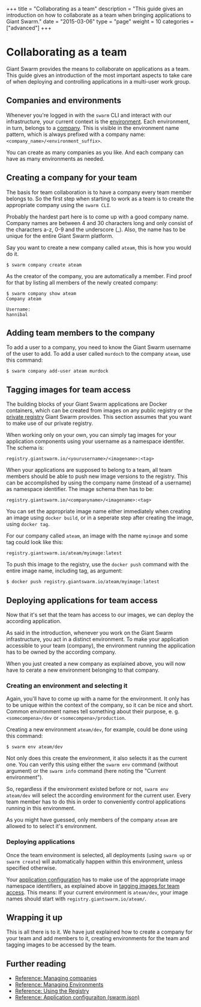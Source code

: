 +++
title = "Collaborating as a team"
description = "This guide gives an introduction on how to collaborate as a team when bringing applications to Giant Swarm."
date = "2015-03-06"
type = "page"
weight = 10
categories = ["advanced"]
+++

# Collaborating as a team

<p class="lead">Giant Swarm provides the means to collaborate on applications as a team. This guide gives an introduction of the most important aspects to take care of when deploying and controlling applications in a multi-user work group.</p>

## Companies and environments

Whenever you're logged in with the `swarm` CLI and interact with our infrastructure, your current context is the [environment](/reference/env/). Each environment, in turn, belongs to a [company](/reference/companies/). This is visible in the environment name pattern, which is always prefixed with a company name: `<company_name>/<environment_suffix>`.

You can create as many companies as you like. And each company can have as many environments as needed.

## Creating a company for your team

The basis for team collaboration is to have a company every team member belongs to. So the first step when starting to work as a team is to create the appropriate company using the `swarm CLI`.

Probably the hardest part here is to come up with a good company name. Company names are between 4 and 30 characters long and only consist of the characters a-z, 0-9 and the underscore (_). Also, the name has to be unique for the entire Giant Swarm platform.

Say you want to create a new company called `ateam`, this is how you would do it.

```nohighlight
$ swarm company create ateam
```

As the creator of the company, you are automatically a member. Find proof for that by listing all members of the newly created company:

```nohighlight
$ swarm company show ateam
Company ateam

Username:
hannibal
```

## Adding team members to the company

To add a user to a company, you need to know the Giant Swarm username of the user to add. To add a user called `murdoch` to the company `ateam`, use this command:

```nohighlight
$ swarm company add-user ateam murdock
```

## Tagging images for team access

The building blocks of your Giant Swarm applications are Docker containers, which can be created from images on any public registry or the [private registry](/reference/registry/) Giant Swarm provides. This section assumes that you want to make use of our private registry.

When working only on your own, you can simply tag images for your application components using your username as a namespace identifer. The schema is:

```nohighlight
registry.giantswarm.io/<yourusername>/<imagename>:<tag>
```

When your applications are supposed to belong to a team, all team members should be able to push new image versions to the registry. This can be accomplished by using the company name (instead of a username) as namespace identifier. The image schema then has to be:

```nohighlight
registry.giantswarm.io/<companyname>/<imagename>:<tag>
```

You can set the appropriate image name either immediately when creating an image using `docker build`, or in a seperate step after creating the image, using `docker tag`.

For our company called `ateam`, an image with the name `myimage` and some tag could look like this:

```nohighlight
registry.giantswarm.io/ateam/myimage:latest
```

To push this image to the registry, use the `docker push` command with the entire image name, including tag, as argument:

```nohighlight
$ docker push registry.giantswarm.io/ateam/myimage:latest
```

## Deploying applications for team access

Now that it's set that the team has access to our images, we can deploy the according application.

As said in the introduction, whenever you work on the Giant Swarm infrastructure, you act in a distinct environment. To make your application accessible to your team (company), the environment running the application has to be owned by the according company.

When you just created a new company as explained above, you will now have to cerate a new environment belonging to that company.

### Creating an environment and selecting it

Again, you'll have to come up with a name for the environment. It only has to be unique within the context of the company, so it can be nice and short. Common environment names tell something about their purpose, e. g. `<somecompena>/dev` or `<somecompena>/production`.

Creating a new environment `ateam/dev`, for example, could be done using this command:

```
$ swarm env ateam/dev
```

Not only does this create the environment, it also selects it as the current one. You can verify this using either the `swarm env` command (without argument) or the `swarm info` command (here noting the "Current environment").

So, regardless if the environment existed before or not, `swarm env ateam/dev` will select the according environment for the current user. Every team member has to do this in order to conveniently control applications running in this environment.

As you might have guessed, only members of the company `ateam` are allowed to to select it's environment.

### Deploying applications

Once the team environment is selected, all deployments (using `swarm up` or `swarm create`) will automatically happen within this environment, unless specified otherwise.

Your [application configuration](/reference/swarm-json/) has to make use of the appropriate image namespace identifiers, as explained above in [tagging images for team access](#tagging-images-for-team-access). This means: If your current environment is `ateam/dev`, your image names should start with `registry.giantswarm.io/ateam/`.

## Wrapping it up

This is all there is to it. We have just explained how to create a company for your team and add members to it, creating environments for the team and tagging images to be accessed by the team.

## Further reading

* [Reference: Managing companies](/reference/companies/)
* [Reference: Managing Environments](/reference/env/)
* [Reference: Using the Registry](/reference/registry/)
* [Reference: Application configuraiton (swarm.json)](/reference/swarm-json/)
